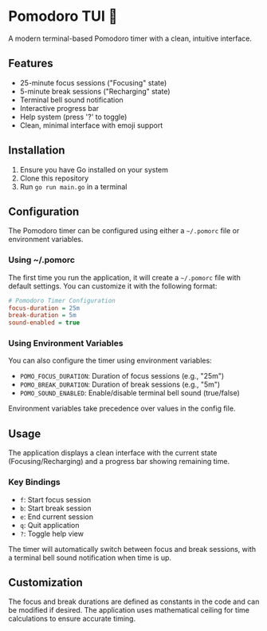 # Pomodoro TUI 🍅

A modern terminal-based Pomodoro timer with a clean, intuitive interface.

## Features

- 25-minute focus sessions ("Focusing" state)
- 5-minute break sessions ("Recharging" state)
- Terminal bell sound notification
- Interactive progress bar
- Help system (press '?' to toggle)
- Clean, minimal interface with emoji support

## Installation

1. Ensure you have Go installed on your system
2. Clone this repository
3. Run `go run main.go` in a terminal

## Configuration

The Pomodoro timer can be configured using either a `~/.pomorc` file or environment variables.

### Using ~/.pomorc

The first time you run the application, it will create a `~/.pomorc` file with default settings. You can customize it with the following format:

```ini
# Pomodoro Timer Configuration
focus-duration = 25m
break-duration = 5m
sound-enabled = true
```

### Using Environment Variables

You can also configure the timer using environment variables:

- `POMO_FOCUS_DURATION`: Duration of focus sessions (e.g., "25m")
- `POMO_BREAK_DURATION`: Duration of break sessions (e.g., "5m")
- `POMO_SOUND_ENABLED`: Enable/disable terminal bell sound (true/false)

Environment variables take precedence over values in the config file.

## Usage

The application displays a clean interface with the current state (Focusing/Recharging) and a progress bar showing remaining time.

### Key Bindings
- `f`: Start focus session
- `b`: Start break session
- `e`: End current session
- `q`: Quit application
- `?`: Toggle help view

The timer will automatically switch between focus and break sessions, with a terminal bell sound notification when time is up.

## Customization

The focus and break durations are defined as constants in the code and can be modified if desired. The application uses mathematical ceiling for time calculations to ensure accurate timing.
